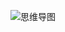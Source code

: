 ![思维导图](https://image.zhihuishu.com/zhs/aidedteaching/COURSE_FOLDER/202204/6efb9ec9dc324a58b7474bd5fac37087.png)
